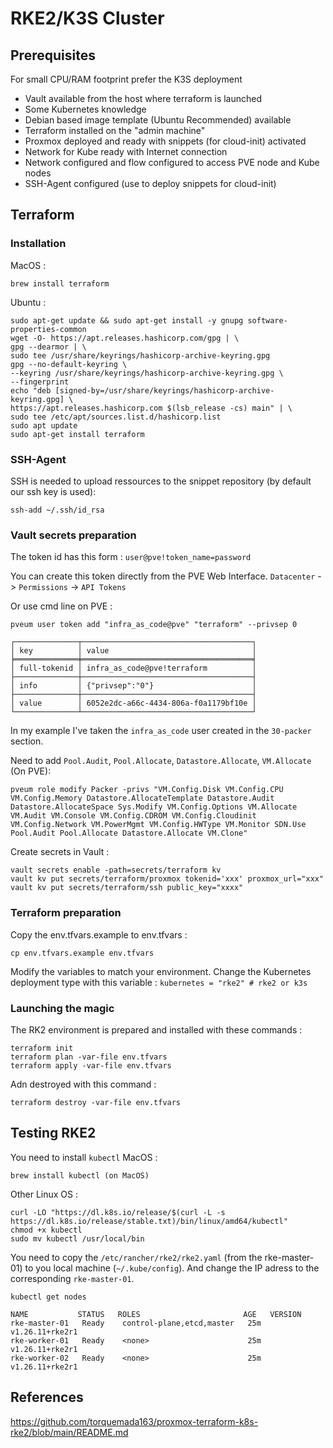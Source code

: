 # RKE2/K3S Cluster

## Prerequisites

For small CPU/RAM footprint prefer the K3S deployment

- Vault available from the host where terraform is launched
- Some Kubernetes knowledge
- Debian based image template (Ubuntu Recommended) available
- Terraform installed on the "admin machine"
- Proxmox deployed and ready with snippets (for cloud-init) activated
- Network for Kube ready with Internet connection
- Network configured and flow configured to access PVE node and Kube nodes
- SSH-Agent configured (use to deploy snippets for cloud-init)

## Terraform

### Installation

MacOS :
```
brew install terraform
```
Ubuntu :
```
sudo apt-get update && sudo apt-get install -y gnupg software-properties-common
wget -O- https://apt.releases.hashicorp.com/gpg | \
gpg --dearmor | \
sudo tee /usr/share/keyrings/hashicorp-archive-keyring.gpg
gpg --no-default-keyring \
--keyring /usr/share/keyrings/hashicorp-archive-keyring.gpg \
--fingerprint
echo "deb [signed-by=/usr/share/keyrings/hashicorp-archive-keyring.gpg] \
https://apt.releases.hashicorp.com $(lsb_release -cs) main" | \
sudo tee /etc/apt/sources.list.d/hashicorp.list
sudo apt update
sudo apt-get install terraform
```
### SSH-Agent

SSH is needed to upload ressources to the snippet repository (by default our ssh key is used):

```
ssh-add ~/.ssh/id_rsa
```

### Vault secrets preparation

The token id has this form : `user@pve!token_name=password`

You can create this token directly from the PVE Web Interface. `Datacenter` -> `Permissions` -> `API Tokens`

Or use cmd line on PVE :
```
pveum user token add "infra_as_code@pve" "terraform" --privsep 0

┌──────────────┬──────────────────────────────────────┐
│ key          │ value                                │
╞══════════════╪══════════════════════════════════════╡
│ full-tokenid │ infra_as_code@pve!terraform          │
├──────────────┼──────────────────────────────────────┤
│ info         │ {"privsep":"0"}                      │
├──────────────┼──────────────────────────────────────┤
│ value        │ 6052e2dc-a66c-4434-806a-f0a1179bf10e │
└──────────────┴──────────────────────────────────────┘

```

In my example I've taken the `infra_as_code` user created in the `30-packer` section.

Need to add `Pool.Audit`, `Pool.Allocate`, `Datastore.Allocate`, `VM.Allocate` (On PVE):
```
pveum role modify Packer -privs "VM.Config.Disk VM.Config.CPU VM.Config.Memory Datastore.AllocateTemplate Datastore.Audit Datastore.AllocateSpace Sys.Modify VM.Config.Options VM.Allocate VM.Audit VM.Console VM.Config.CDROM VM.Config.Cloudinit VM.Config.Network VM.PowerMgmt VM.Config.HWType VM.Monitor SDN.Use Pool.Audit Pool.Allocate Datastore.Allocate VM.Clone"
```
Create secrets in Vault :
```
vault secrets enable -path=secrets/terraform kv
vault kv put secrets/terraform/proxmox tokenid='xxx' proxmox_url="xxx"
vault kv put secrets/terraform/ssh public_key="xxxx"
```
### Terraform preparation

Copy the env.tfvars.example to env.tfvars :
```
cp env.tfvars.example env.tfvars
```
Modify the variables to match your environment. Change the Kubernetes deployment type with this variable : `kubernetes = "rke2" # rke2 or k3s`

### Launching the magic

The RK2 environment is prepared and installed with these commands :
```
terraform init
terraform plan -var-file env.tfvars
terraform apply -var-file env.tfvars
```
Adn destroyed with this command :
```
terraform destroy -var-file env.tfvars
```
## Testing RKE2

You need to install `kubectl`
MacOS :
```
brew install kubectl (on MacOS)
```
Other Linux OS :
```
curl -LO "https://dl.k8s.io/release/$(curl -L -s https://dl.k8s.io/release/stable.txt)/bin/linux/amd64/kubectl"
chmod +x kubectl
sudo mv kubectl /usr/local/bin
```
You need to copy the `/etc/rancher/rke2/rke2.yaml` (from the rke-master-01) to you local machine (`~/.kube/config`).  And change the IP adress to the corresponding `rke-master-01`.
```
kubectl get nodes

NAME           STATUS   ROLES                       AGE   VERSION
rke-master-01   Ready    control-plane,etcd,master   25m   v1.26.11+rke2r1
rke-worker-01   Ready    <none>                      25m   v1.26.11+rke2r1
rke-worker-02   Ready    <none>                      25m   v1.26.11+rke2r1
```

## References

https://github.com/torquemada163/proxmox-terraform-k8s-rke2/blob/main/README.md